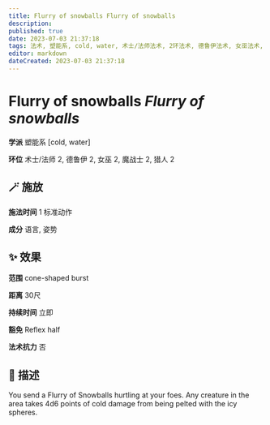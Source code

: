 ```yaml
---
title: Flurry of snowballs Flurry of snowballs
description: 
published: true
date: 2023-07-03 21:37:18
tags: 法术, 塑能系, cold, water, 术士/法师法术, 2环法术, 德鲁伊法术, 女巫法术, 魔战士法术, 猎人法术
editor: markdown
dateCreated: 2023-07-03 21:37:18
---
```


# **Flurry of snowballs** *Flurry of snowballs*

**学派** 塑能系 \[cold, water\] 

**环位** 术士/法师 2, 德鲁伊 2, 女巫 2, 魔战士 2, 猎人 2

## 🪄 施放

**施法时间** 1 标准动作

**成分** 语言, 姿势

## ✨ 效果  

**范围** cone-shaped burst

**距离** 30尺  

**持续时间** 立即 

**豁免** Reflex half

**法术抗力** 否

## 📖 描述

You send a Flurry of Snowballs hurtling at your foes. Any creature in the area takes 4d6 points of cold damage from being pelted with the icy spheres.
    